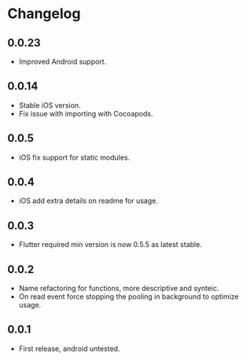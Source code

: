 # Changelog

## 0.0.23

* Improved Android support.

## 0.0.14

* Stable iOS version.
* Fix issue with importing with Cocoapods.

## 0.0.5

* iOS fix support for static modules.

## 0.0.4

* iOS add extra details on readme for usage.

## 0.0.3

* Flutter required min version is now 0.5.5 as latest stable.

## 0.0.2

* Name refactoring for functions, more descriptive and synteic.
* On read event force stopping the pooling in background to optimize usage.

## 0.0.1

* First release, android untested.
